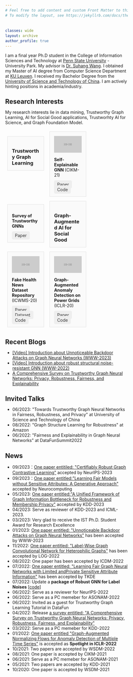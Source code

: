 ```yaml
---
# Feel free to add content and custom Front Matter to this file.
# To modify the layout, see https://jekyllrb.com/docs/themes/#overriding-theme-defaults


classes: wide
layout: archive
author_profile: true
---
```


<!-- bundle exec jekyll serve -->
<!-- http://localhost:4000 -->

I am a final year Ph.D student in the College of Information Sciences and Technology at [Penn State University](https://www.psu.edu/) - University Park. My advisor is [Dr. Suhang Wang](https://suhangwang.ist.psu.edu/). I obtained my Master of AI degree from Computer Science Department at [KU Leuven](https://www.kuleuven.be/english/). I received my Bachelor Degree from the [University of Science and Technology of China](https://www.ustc.edu.cn/). I am actively hinting positions in academia/industry.

## Research Interests
My research interests lie in data mining, Trustworthy Graph Learning, AI for Social Good applications, Trustworhty AI for Science, and Graph Foundation Model.

<!-- ![intro_image](/images/symposium.png){:class="img-responsive"} -->
<!-- <img src="/images/Jonggi_presentation.png" width="100%"> -->


<style>
/* Basic reset */
* {
    box-sizing: border-box;
    margin: 0;
    padding: 0;
}
.mini-post {
    display: -moz-flex;
    display: -webkit-flex;
    display: -ms-flex;
    display: inline-flex;
    -moz-flex-direction: column;
    -webkit-flex-direction: column;
    -ms-flex-direction: column;
    flex-direction: column;
    background: #fafafa;
    border: solid 1px rgba(160, 160, 160, 0.3);
    margin: 0.5em 0.5em 0.5em 0.5em;
    padding: 1em 1em 1em 1em;
    width: 30%;
}
/* Container for the whole page content */

/* Style for links */
.link {
    background-color: #eee;
    padding: 5px 10px;
    margin: 5px 0;
    border-radius: 5px;
    text-decoration: none;
    color: #333;
}

/* Style for headings */
.heading {
    font-size: 1.5em;
    color: #333;
    margin: 10px 0;
}

</style>


<div class="mini-post">
    <h3> Trustworthy Graph Learning </h3>
</div>
<div class="mini-post">
    <img src="images\500x300.png" alt="Explainability" class="image">
    <p> <b> Self-Explainable GNN </b> (CIKM-21) </p>
    <div class="link-group">
        <a href="your_link_to_paper" class="link">Paper</a>
        <a href="your_link_to_code" class="link">Code</a>
    </div>
</div>

<div class="mini-post">
    <p> <b> Survey of Trustworthy GNNs </b> </p>
    <div class="link-group">
        <a href="your_link_to_paper" class="link">Paper</a>
    </div>
</div>


<div class="mini-post">
    <h3> Graph-Augmented AI for Social Good </h3>
</div>
<div class="mini-post">
    <img src="images\500x300.png" alt="Fake Health News Dataset Repository" class="image">
    <p> <b> Fake Health News Dataset Repository </b> (ICWMS-20) </p>
    <div class="link-group">
        <a href="your_link_to_paper" class="link">Paper</a>
        <a href="your_link_to_dataset" class="link">Dataset</a>
        <a href="your_link_to_code" class="link">Code</a>
    </div>
</div>

<div class="mini-post">
    <img src="images\500x300.png" alt="Graph-Augmented Anomaly Detection on Power Grids" class="image">
    <p> <b> Graph-Augmented Anomaly Detection on Power Grids </b> (ICLR-20) </p>
    <div class="link-group">
        <a href="your_link_to_paper" class="link">Paper</a>
        <a href="your_link_to_code" class="link">Code</a>
    </div>
</div>
<!-- End HTML content -->




## Recent Blogs
* [[Video] Introduction about Unnoticeable Backdoor Attacks on Graph Neural Networks (WWW-2023)](https://enyandai.github.io/posts/2023/04/UGBA/)
* [[Video] Introduction about robust structural noise-resistant GNN (WWW-2022)](https://enyandai.github.io/posts/2023/04/trustworthy/)
* [A Comprehensive Survey on Trustworthy Graph Neural Networks: Privacy, Robustness, Fairness, and Explainability](https://enyandai.github.io/posts/2022/04/trustworthy/)
  
## Invited Talks
* 06/2023: "Towards Trustworthy Graph Neural Networks in Fairness, Robustness, and Privacy" at University of Science and Technology of China
* 08/2022: "Graph Structure Learning for Robustness" at Amazon
* 06/2022: "Fairness and Explainability in Graph Neural Networks" at DataFunSummit2022

## News 
* 09/2023：[One paper entitiled: "Certifiably Robust Graph Contrastive Learning"]() accepted by NeurIPS-2023
* 09/2023：[One paper entitled:"Learning Fair Models without Sensitive Attributes: A Generative Approach"]() accepted by Neurocomputing 
* 05/2023: [One paper entitled:"A Unified Framework of Graph Information Bottleneck for Robustness and Membership Privacy"](https://arxiv.org/abs/2306.08604) accepted by KDD-2023
* 04/2023: Serve as reviewer of KDD-2023 and ICML-2023.
* 03/2023: Very glad to receive the IST Ph.D. Student Award for Research Excellence
* 01/2023: [One paper entitled: "Unnoticeable Backdoor Attacks on Graph Neural Networks"](https://arxiv.org/pdf/2303.01263.pdf) has been accepted by WWW-2023
* 11/2022: [One paper entitled: "Label-Wise Graph Convolutional Network for Heterophilic Graphs"](https://arxiv.org/abs/2110.08128) has been accepted by LOG-2022 
* 08/2022: One paper has been accepted by ICDM-2022
* 07/2022: [One paper entitled: "Learning Fair Graph Neural Networks with Limited andPrivate Sensitive Attribute Information"](https://enyandai.github.io/files/FairGNN_journal.pdf) has been accepted by TKDE
* 07/2022: Update a **package of Robust GNN for Label Noises** [[code](https://github.com/EnyanDai/NRGNN)]
* 06/2022: Serve as a reviewer for NeurIPS-2022
* 06/2022: Serve as a PC memeber for ASONAM-2022
* 06/2022: Invited as a guest for Trustworthy Graph Learning Tutorial in DataFun
* 04/2022: Release [a survey entitled: "A Comprehensive Survey on Trustworthy Graph Neural Networks: Privacy, Robustness, Fairness, and Explainability"](https://arxiv.org/pdf/2204.08570.pdf)
* 03/2022: Serve as a PC memeber for KDD-2022
* 01/2022: [One paper entitled "Graph-Augmented Normalizing Flows for Anomaly Detection of Multiple Time Series"](https://openreview.net/pdf?id=45L_dgP48Vd) is accepted as **Spotlight in ICLR-2022**
* 10/2021: Two papers are accepted by WSDM-2022
* 08/2021: One paper is accepted by CIKM-2021
* 06/2021: Serve as a PC memeber for ASONAM-2021 
* 05/2021: Two papers are accepted by KDD-2021
* 10/2020: One paper is accepted by WSDM-2021
